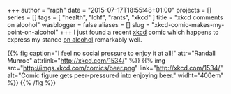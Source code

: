 +++
author = "raph"
date = "2015-07-17T18:55:48+01:00"
projects = []
series = []
tags = [ "health", "lchf", "rants", "xkcd" ]
title = "xkcd comments on alcohol"
wasblogger = false
aliases = []
slug = "xkcd-comic-makes-my-point-on-alcohol"
+++
I just found a recent [xkcd](http://www.xkcd.com) comic which happens to express my stance [on alcohol](/on/alcohol) remarkably well.

{{% fig caption="I feel no social pressure to enjoy it at all!" attr="Randall Munroe" attrlink="http://xkcd.com/1534/" %}}
{{% img src="http://imgs.xkcd.com/comics/beer.png"  link="http://xkcd.com/1534/" alt="Comic figure gets peer-pressured into enjoying beer." widht="400em" %}}
{{% /fig %}}
